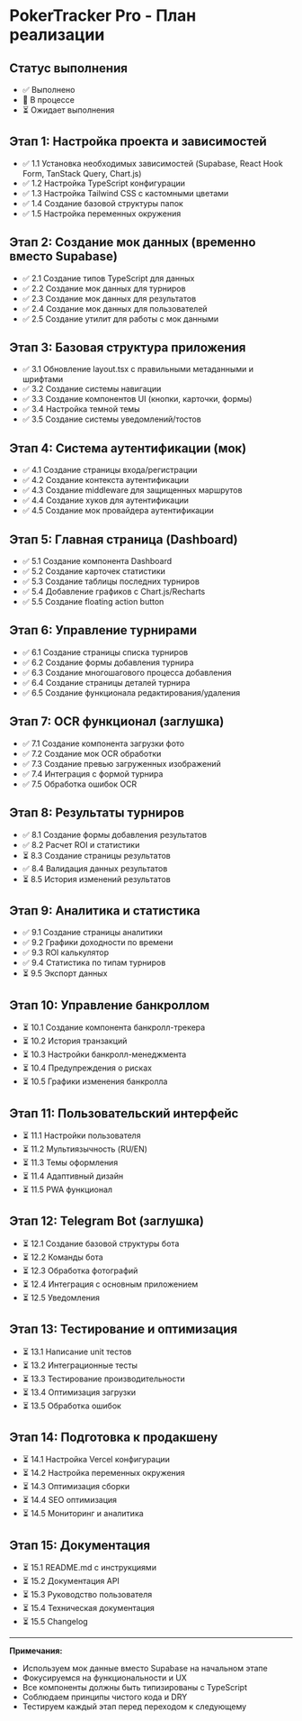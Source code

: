 # PokerTracker Pro - План реализации

## Статус выполнения
- ✅ Выполнено
- 🔄 В процессе  
- ⏳ Ожидает выполнения

## Этап 1: Настройка проекта и зависимостей
- ✅ 1.1 Установка необходимых зависимостей (Supabase, React Hook Form, TanStack Query, Chart.js)
- ✅ 1.2 Настройка TypeScript конфигурации
- ✅ 1.3 Настройка Tailwind CSS с кастомными цветами
- ✅ 1.4 Создание базовой структуры папок
- ✅ 1.5 Настройка переменных окружения

## Этап 2: Создание мок данных (временно вместо Supabase)
- ✅ 2.1 Создание типов TypeScript для данных
- ✅ 2.2 Создание мок данных для турниров
- ✅ 2.3 Создание мок данных для результатов
- ✅ 2.4 Создание мок данных для пользователей
- ✅ 2.5 Создание утилит для работы с мок данными

## Этап 3: Базовая структура приложения
- ✅ 3.1 Обновление layout.tsx с правильными метаданными и шрифтами
- ✅ 3.2 Создание системы навигации
- ✅ 3.3 Создание компонентов UI (кнопки, карточки, формы)
- ✅ 3.4 Настройка темной темы
- ✅ 3.5 Создание системы уведомлений/тостов

## Этап 4: Система аутентификации (мок)
- ✅ 4.1 Создание страницы входа/регистрации
- ✅ 4.2 Создание контекста аутентификации
- ✅ 4.3 Создание middleware для защищенных маршрутов
- ✅ 4.4 Создание хуков для аутентификации
- ✅ 4.5 Создание мок провайдера аутентификации

## Этап 5: Главная страница (Dashboard)
- ✅ 5.1 Создание компонента Dashboard
- ✅ 5.2 Создание карточек статистики
- ✅ 5.3 Создание таблицы последних турниров
- ✅ 5.4 Добавление графиков с Chart.js/Recharts
- ✅ 5.5 Создание floating action button

## Этап 6: Управление турнирами
- ✅ 6.1 Создание страницы списка турниров
- ✅ 6.2 Создание формы добавления турнира
- ✅ 6.3 Создание многошагового процесса добавления
- ✅ 6.4 Создание страницы деталей турнира
- ✅ 6.5 Создание функционала редактирования/удаления

## Этап 7: OCR функционал (заглушка)
- ✅ 7.1 Создание компонента загрузки фото
- ✅ 7.2 Создание мок OCR обработки
- ✅ 7.3 Создание превью загруженных изображений
- ✅ 7.4 Интеграция с формой турнира
- ✅ 7.5 Обработка ошибок OCR

## Этап 8: Результаты турниров
- ✅ 8.1 Создание формы добавления результатов
- ✅ 8.2 Расчет ROI и статистики
- ⏳ 8.3 Создание страницы результатов
- ✅ 8.4 Валидация данных результатов
- ⏳ 8.5 История изменений результатов

## Этап 9: Аналитика и статистика
- ✅ 9.1 Создание страницы аналитики
- ✅ 9.2 Графики доходности по времени
- ✅ 9.3 ROI калькулятор
- ✅ 9.4 Статистика по типам турниров
- ⏳ 9.5 Экспорт данных

## Этап 10: Управление банкроллом
- ⏳ 10.1 Создание компонента банкролл-трекера
- ⏳ 10.2 История транзакций
- ⏳ 10.3 Настройки банкролл-менеджмента
- ⏳ 10.4 Предупреждения о рисках
- ⏳ 10.5 Графики изменения банкролла

## Этап 11: Пользовательский интерфейс
- ⏳ 11.1 Настройки пользователя
- ⏳ 11.2 Мультиязычность (RU/EN)
- ⏳ 11.3 Темы оформления
- ⏳ 11.4 Адаптивный дизайн
- ⏳ 11.5 PWA функционал

## Этап 12: Telegram Bot (заглушка)
- ⏳ 12.1 Создание базовой структуры бота
- ⏳ 12.2 Команды бота
- ⏳ 12.3 Обработка фотографий
- ⏳ 12.4 Интеграция с основным приложением
- ⏳ 12.5 Уведомления

## Этап 13: Тестирование и оптимизация
- ⏳ 13.1 Написание unit тестов
- ⏳ 13.2 Интеграционные тесты
- ⏳ 13.3 Тестирование производительности
- ⏳ 13.4 Оптимизация загрузки
- ⏳ 13.5 Обработка ошибок

## Этап 14: Подготовка к продакшену
- ⏳ 14.1 Настройка Vercel конфигурации
- ⏳ 14.2 Настройка переменных окружения
- ⏳ 14.3 Оптимизация сборки
- ⏳ 14.4 SEO оптимизация
- ⏳ 14.5 Мониторинг и аналитика

## Этап 15: Документация
- ⏳ 15.1 README.md с инструкциями
- ⏳ 15.2 Документация API
- ⏳ 15.3 Руководство пользователя
- ⏳ 15.4 Техническая документация
- ⏳ 15.5 Changelog

---

**Примечания:**
- Используем мок данные вместо Supabase на начальном этапе
- Фокусируемся на функциональности и UX
- Все компоненты должны быть типизированы с TypeScript
- Соблюдаем принципы чистого кода и DRY
- Тестируем каждый этап перед переходом к следующему
